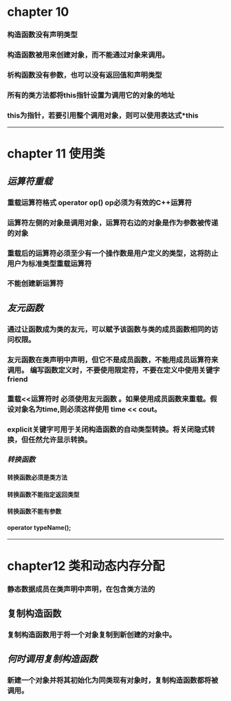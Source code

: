 # chapter 10
### 构造函数没有声明类型
### 构造函数被用来创建对象，而不能通过对象来调用。
###  析构函数没有参数，也可以没有返回值和声明类型

### 所有的类方法都将this指针设置为调用它的对象的地址
### this为指针，若要引用整个调用对象，则可以使用表达式*this

---

# chapter 11 使用类

## *运算符重载*
### 重载运算符格式 operator op()  op必须为有效的C++运算符

### 运算符左侧的对象是调用对象，运算符右边的对象是作为参数被传递的对象
### 重载后的运算符必须至少有一个操作数是用户定义的类型，这将防止用户为标准类型重载运算符
### 不能创建新运算符

## *友元函数*

### 通过让函数成为类的友元，可以赋予该函数与类的成员函数相同的访问权限。

### 友元函数在类声明中声明，但它不是成员函数，不能用成员运算符来调用。 编写函数定义时，不要使用限定符，不要在定义中使用关键字friend

### 重载<<运算符时  必须使用友元函数 。如果使用成员函数来重载。假设对象名为time,则必须这样使用 time << cout。

### explicit关键字可用于关闭构造函数的自动类型转换。将关闭隐式转换，但任然允许显示转换。


### *转换函数* 
#### 转换函数必须是类方法
#### 转换函数不能指定返回类型
#### 转换函数不能有参数
#### operator typeName();


---
# chapter12 类和动态内存分配

### 静态数据成员在类声明中声明，在包含类方法的

## 复制构造函数
### 复制构造函数用于将一个对象复制到新创建的对象中。

## *何时调用复制构造函数*
### 新建一个对象并将其初始化为同类现有对象时，复制构造函数都将被调用。